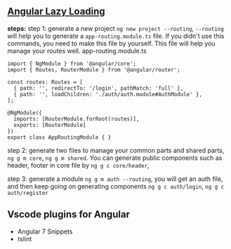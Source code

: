 ## [Angular Lazy Loading](https://angular.io/guide/lazy-loading-ngmodules)
**steps:**
step 1: generate a new project `ng new project --routing`, `--routing` will help you to generate a `app-routing.module.ts` file. If you didn't use this commands, you need to make this file by yourself. This file will help you manage your routes well.
app-routing.module.ts
```
import { NgModule } from '@angular/core';
import { Routes, RouterModule } from '@angular/router';

const routes: Routes = [
  { path: '', redirectTo: '/login', pathMatch: 'full' },
  { path: '', loadChildren: './auth/auth.module#AuthModule' },
];

@NgModule({
  imports: [RouterModule.forRoot(routes)],
  exports: [RouterModule]
})
export class AppRoutingModule { }
```
step 2: generate two files to manage your common parts and shared parts, `ng g m core`, `ng g m shared`. You can generate public components such as header, footer in core file by `ng g c core/header`, 

step 3: generate a module `ng g m auth --routing`, you will get an auth file, and then keep going on generating components `ng g c auth/login`, `ng g c auth/register`

## Vscode plugins for Angular
- Angular 7 Snippets
- tslint
